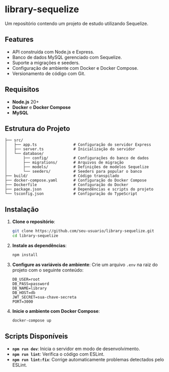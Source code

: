 # library-sequelize

Um repositório contendo um projeto de estudo utilizando Sequelize.

## Features

- API construída com Node.js e Express.
- Banco de dados MySQL gerenciado com Sequelize.
- Suporte a migrações e seeders.
- Configuração de ambiente com Docker e Docker Compose.
- Versionamento de código com Git.

## Requisitos

- **Node.js** 20+
- **Docker** e **Docker Compose**
- **MySQL**

## Estrutura do Projeto

```plaintext
├── src/
│   ├── app.ts                # Configuração do servidor Express
│   ├── server.ts             # Inicialização do servidor
│   └── database/
│       ├── config/           # Configurações do banco de dados
│       ├── migrations/       # Arquivos de migração
│       ├── models/           # Definições de modelos Sequelize
│       └── seeders/          # Seeders para popular o banco
├── build/                    # Código transpilado
├── docker-compose.yaml       # Configuração do Docker Compose
├── Dockerfile                # Configuração do Docker
├── package.json              # Dependências e scripts do projeto
└── tsconfig.json             # Configuração do TypeScript
```

## Instalação

1. **Clone o repositório**:
   ```bash
   git clone https://github.com/seu-usuario/library-sequelize.git
   cd library-sequelize
   ```

2. **Instale as dependências**:
   ```bash
   npm install
   ```

3. **Configure as variáveis de ambiente**:
   Crie um arquivo `.env` na raiz do projeto com o seguinte conteúdo:
   ```env
   DB_USER=root
   DB_PASS=password
   DB_NAME=library
   DB_HOST=db
   JWT_SECRET=sua-chave-secreta
   PORT=3000
   ```

4. **Inicie o ambiente com Docker Compose**:
   ```bash
   docker-compose up
   ```

## Scripts Disponíveis

- **`npm run dev`**: Inicia o servidor em modo de desenvolvimento.
- **`npm run lint`**: Verifica o código com ESLint.
- **`npm run lint:fix`**: Corrige automaticamente problemas detectados pelo ESLint.